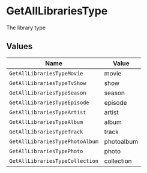 # GetAllLibrariesType

The library type


## Values

| Name                            | Value                           |
| ------------------------------- | ------------------------------- |
| `GetAllLibrariesTypeMovie`      | movie                           |
| `GetAllLibrariesTypeTvShow`     | show                            |
| `GetAllLibrariesTypeSeason`     | season                          |
| `GetAllLibrariesTypeEpisode`    | episode                         |
| `GetAllLibrariesTypeArtist`     | artist                          |
| `GetAllLibrariesTypeAlbum`      | album                           |
| `GetAllLibrariesTypeTrack`      | track                           |
| `GetAllLibrariesTypePhotoAlbum` | photoalbum                      |
| `GetAllLibrariesTypePhoto`      | photo                           |
| `GetAllLibrariesTypeCollection` | collection                      |